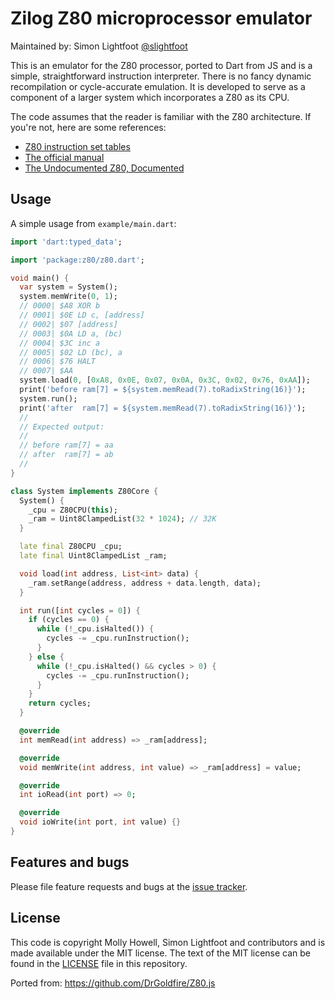 # Zilog Z80 microprocessor emulator

Maintained by: Simon Lightfoot [@slightfoot](https://github.com/slightfoot)

This is an emulator for the Z80 processor, ported to Dart from JS and is a simple, 
straightforward instruction interpreter. There is no fancy dynamic recompilation 
or cycle-accurate emulation. It is developed to serve as a component of a larger 
system which incorporates a Z80 as its CPU.

The code assumes that the reader is familiar with the Z80 architecture.
If you're not, here are some references:

  * [Z80 instruction set tables](https://clrhome.org/table/)
  * [The official manual](https://www.zilog.com/docs/z80/um0080.pdf)
  * [The Undocumented Z80, Documented](https://www.myquest.nl/z80undocumented/z80-documented-v0.91.pdf)

## Usage

A simple usage from `example/main.dart`:

```dart
import 'dart:typed_data';

import 'package:z80/z80.dart';

void main() {
  var system = System();
  system.memWrite(0, 1);
  // 0000| $A8 XOR b
  // 0001| $0E LD c, [address]
  // 0002| $07 [address]
  // 0003| $0A LD a, (bc)
  // 0004| $3C inc a
  // 0005| $02 LD (bc), a
  // 0006| $76 HALT
  // 0007| $AA
  system.load(0, [0xA8, 0x0E, 0x07, 0x0A, 0x3C, 0x02, 0x76, 0xAA]);
  print('before ram[7] = ${system.memRead(7).toRadixString(16)}');
  system.run();
  print('after  ram[7] = ${system.memRead(7).toRadixString(16)}');
  //
  // Expected output:
  //
  // before ram[7] = aa
  // after  ram[7] = ab
  //
}

class System implements Z80Core {
  System() {
    _cpu = Z80CPU(this);
    _ram = Uint8ClampedList(32 * 1024); // 32K
  }

  late final Z80CPU _cpu;
  late final Uint8ClampedList _ram;

  void load(int address, List<int> data) {
    _ram.setRange(address, address + data.length, data);
  }

  int run([int cycles = 0]) {
    if (cycles == 0) {
      while (!_cpu.isHalted()) {
        cycles -= _cpu.runInstruction();
      }
    } else {
      while (!_cpu.isHalted() && cycles > 0) {
        cycles -= _cpu.runInstruction();
      }
    }
    return cycles;
  }

  @override
  int memRead(int address) => _ram[address];

  @override
  void memWrite(int address, int value) => _ram[address] = value;

  @override
  int ioRead(int port) => 0;

  @override
  void ioWrite(int port, int value) {}
}
```

## Features and bugs

Please file feature requests and bugs at the [issue tracker](https://github.com/slightfoot/dart_z80/issues).

## License
This code is copyright Molly Howell, Simon Lightfoot and contributors and is made
available under the MIT license. The text of the MIT license can be found in the
[LICENSE](https://github.com/slightfoot/dart_z80/blob/master/LICENSE) file in this repository.

Ported from: https://github.com/DrGoldfire/Z80.js

